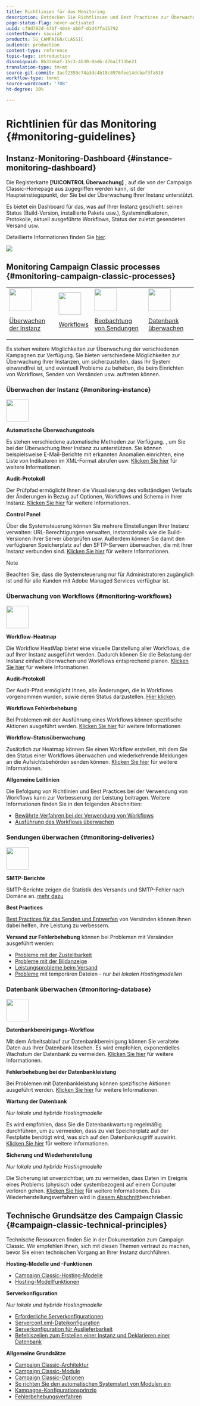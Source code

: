 ```yaml
---
title: Richtlinien für das Monitoring
description: Entdecken Sie Richtlinien und Best Practices zur Überwachung von Campaign-instanzen und -prozessen.
page-status-flag: never-activated
uuid: cf0d782d-47bf-40ae-ab6f-d1d47fa15792
contentOwner: sauviat
products: SG_CAMPAIGN/CLASSIC
audience: production
content-type: reference
topic-tags: introduction
discoiquuid: 8b33e6af-15c3-4b30-8ad6-d76a1f33be21
translation-type: tm+mt
source-git-commit: 3acf2359c74a3dc4b18c8976fee14dcbaf3fa510
workflow-type: tm+mt
source-wordcount: '708'
ht-degree: 10%

---
```



# Richtlinien für das Monitoring {#monitoring-guidelines}

## Instanz-Monitoring-Dashboard {#instance-monitoring-dashboard}

Die Registerkarte **[!UICONTROL Überwachung]** , auf die von der Campaign Classic-Homepage aus zugegriffen werden kann, ist der Haupteinstiegspunkt, der Sie bei der Überwachung Ihrer Instanz unterstützt.

Es bietet ein Dashboard für das, was auf Ihrer Instanz geschieht: seinen Status (Build-Version, installierte Pakete usw.), Systemindikatoren, Protokolle, aktuell ausgeführte Workflows, Status der zuletzt gesendeten Versand usw.

Detaillierte Informationen finden Sie [hier](../../production/using/monitoring-processes.md).

![](assets/monitoring_tab.png)

## Monitoring Campaign Classic processes {#monitoring-campaign-classic-processes}

<table>
<tr><td><img src="assets/do-not-localize/icon_system.svg" width="60px"><p><a href="#monitoring-instance">Überwachen der Instanz</a></p></td>
<td><img src="assets/do-not-localize/icon_workflows.svg" width="60px"><p><a href="#moniroting-workflows">Workflows</a></p></td>
<td><img src="assets/do-not-localize/icon_send.svg" width="60px"><p><a href="#monitoring-deliveries">Beobachtung von Sendungen</a></p></td>
<td><img src="assets/do-not-localize/icon_database.svg" width="60px"><p><a href="#monitoring-database">Datenbank überwachen</a></p></td></tr>
</table>

Es stehen weitere Möglichkeiten zur Überwachung der verschiedenen Kampagnen zur Verfügung. Sie bieten verschiedene Möglichkeiten zur Überwachung Ihrer Instanzen, um sicherzustellen, dass Ihr System einwandfrei ist, und eventuell Probleme zu beheben, die beim Einrichten von Workflows, Senden von Versänden usw. auftreten können.

### Überwachen der Instanz {#monitoring-instance}

<img src="assets/do-not-localize/icon_system.svg" width="60px">

**Automatische Überwachungstools**

Es stehen verschiedene automatische Methoden zur Verfügung. , um Sie bei der Überwachung Ihrer Instanz zu unterstützen. Sie können beispielsweise E-Mail-Berichte mit erkannten Anomalien einrichten, eine Liste von Indikatoren im XML-Format abrufen usw. [Klicken Sie hier](../../production/using/monitoring-processes.md#automatic-monitoring) für weitere Informationen.

**Audit-Protokoll**

Der Prüfpfad ermöglicht Ihnen die Visualisierung des vollständigen Verlaufs der Änderungen in Bezug auf Optionen, Workflows und Schema in Ihrer Instanz. [Klicken Sie hier](../../production/using/audit-trail.md) für weitere Informationen.

**Control Panel**

Über die Systemsteuerung können Sie mehrere Einstellungen Ihrer Instanz verwalten: URL-Berechtigungen verwalten, Instanzdetails wie die Build-Versionen Ihrer Server überprüfen usw. Außerdem können Sie damit den verfügbaren Speicherplatz auf den SFTP-Servern überwachen, die mit Ihrer Instanz verbunden sind. [Klicken Sie hier](https://docs.adobe.com/content/help/de-DE/control-panel/using/control-panel-home.html) für weitere Informationen.

>[!NOTE]
>
>Beachten Sie, dass die Systemsteuerung nur für Administratoren zugänglich ist und für alle Kunden mit Adobe Managed Services verfügbar ist.

### Überwachung von Workflows {#monitoring-workflows}

<img src="assets/do-not-localize/icon_workflows.svg" width="60px">

**Workflow-Heatmap**

Die Workflow HeatMap bietet eine visuelle Darstellung aller Workflows, die auf Ihrer Instanz ausgeführt werden. Dadurch können Sie die Belastung der Instanz einfach überwachen und Workflows entsprechend planen. [Klicken Sie hier](../../workflow/using/heatmap.md) für weitere Informationen.

**Audit-Protokoll**

Der Audit-Pfad ermöglicht Ihnen, alle Änderungen, die in Workflows vorgenommen wurden, sowie deren Status darzustellen. [Hier klicken](../../production/using/audit-trail.md).

**Workflows Fehlerbehebung**

Bei Problemen mit der Ausführung eines Workflows können spezifische Aktionen ausgeführt werden. [Klicken Sie hier](../../production/using/workflow-execution.md) für weitere Informationen

**Workflow-Statusüberwachung**

Zusätzlich zur Heatmap können Sie einen Workflow erstellen, mit dem Sie den Status einer Workflows überwachen und wiederkehrende Meldungen an die Aufsichtsbehörden senden können. [Klicken Sie hier](../../workflow/using/supervising-workflows.md) für weitere Informationen.

**Allgemeine Leitlinien**

Die Befolgung von Richtlinien und Best Practices bei der Verwendung von Workflows kann zur Verbesserung der Leistung beitragen. Weitere Informationen finden Sie in den folgenden Abschnitten:
* [Bewährte Verfahren bei der Verwendung von Workflows](../../workflow/using/workflow-best-practices.md)
* [Ausführung des Workflows überwachen](../../workflow/using/monitoring-workflow-execution.md)

### Sendungen überwachen {#monitoring-deliveries}

<img src="assets/do-not-localize/icon_send.svg" width="60px">

**SMTP-Berichte**

SMTP-Berichte zeigen die Statistik des Versands und SMTP-Fehler nach Domäne an. [mehr dazu](../../production/using/monitoring-processes.md)

**Best Practices**

[Best Practices für das Senden und Entwerfen](../../delivery/using/delivery-best-practices.md) von Versänden können Ihnen dabei helfen, ihre Leistung zu verbessern.

**Versand zur Fehlerbehebung** können bei Problemen mit Versänden ausgeführt werden:
* [Probleme mit der Zustellbarkeit](../../production/using/performance-and-throughput-issues.md#deliverability_issues)
* [Probleme mit der Bildanzeige](../../production/using/image-display-issues.md)
* [Leistungsprobleme beim Versand](../../delivery/using/monitoring-a-delivery.md#performance_issues)
* [Probleme](../../production/using/temporary-files.md) mit temporären Dateien - nur *bei lokalen Hostingmodellen*

### Datenbank überwachen {#monitoring-database}

<img src="assets/do-not-localize/icon_database.svg" width="60px">

**Datenbankbereinigungs-Workflow**

Mit dem Arbeitsablauf zur Datenbankbereinigung können Sie veraltete Daten aus Ihrer Datenbank löschen. Es wird empfohlen, exponentielles Wachstum der Datenbank zu vermeiden. [Klicken Sie hier](../../production/using/database-cleanup-workflow.md) für weitere Informationen.

**Fehlerbehebung bei der Datenbankleistung**

Bei Problemen mit Datenbankleistung können spezifische Aktionen ausgeführt werden. [Klicken Sie hier](../../production/using/database-performances.md) für weitere Informationen.

**Wartung der Datenbank**

*Nur lokale und hybride Hostingmodelle*

Es wird empfohlen, dass Sie die Datenbankwartung regelmäßig durchführen, um zu vermeiden, dass zu viel Speicherplatz auf der Festplatte benötigt wird, was sich auf den Datenbankzugriff auswirkt. [Klicken Sie hier](../../production/using/recommendations.md) für weitere Informationen.

**Sicherung und Wiederherstellung**

*Nur lokale und hybride Hostingmodelle*

Die Sicherung ist unverzichtbar, um zu vermeiden, dass Daten im Ereignis eines Problems (physisch oder systembezogen) auf einem Computer verloren gehen. [Klicken Sie hier](../../production/using/backup.md) für weitere Informationen. Das Wiederherstellungsverfahren wird in [diesem Abschnitt](../../production/using/restoration.md)beschrieben.

## Technische Grundsätze des Campaign Classic {#campaign-classic-technical-principles}

Technische Ressourcen finden Sie in der Dokumentation zum Campaign Classic. Wir empfehlen Ihnen, sich mit diesen Themen vertraut zu machen, bevor Sie einen technischen Vorgang an Ihrer Instanz durchführen.

**Hosting-Modelle und -Funktionen**

* [Campaign Classic-Hosting-Modelle](../../installation/using/hosting-models.md)
* [Hosting-Modellfunktionen](../../installation/using/capability-matrix.md)

**Serverkonfiguration**

*Nur lokale und hybride Hostingmodelle*

* [Erforderliche Serverkonfigurationen](../../installation/using/campaign-server-configuration.md)
* [Serverconf.xml-Dateikonfiguration](../../installation/using/the-server-configuration-file.md)
* [Serverkonfiguration für Auslieferbarkeit](../../installation/using/email-deliverability.md)
* [Befehlszeilen zum Erstellen einer Instanz und Deklarieren einer Datenbank](../../installation/using/command-lines.md)

**Allgemeine Grundsätze**

* [Campaign Classic-Architektur](../../production/using/general-architecture.md)
* [Campaign Classic-Module](../../production/using/operating-principle.md)
* [Campaign Classic-Optionen](../../installation/using/configuring-campaign-options.md)
* [So richten Sie den automatischen Systemstart von Modulen ein](../../production/using/administration.md)
* [Kampagne-Konfigurationsprinzip](../../production/using/configuration-principle.md)
* [Fehlerbehebungsverfahren](../../production/using/performance-and-throughput-issues.md)
